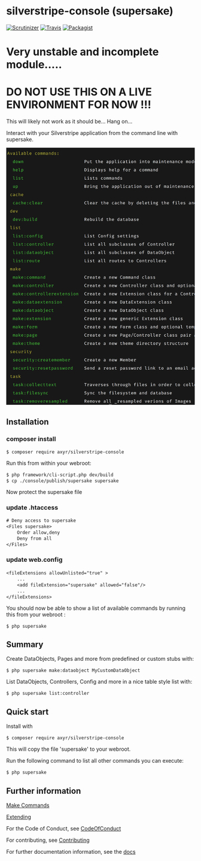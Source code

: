 # silverstripe-console (supersake)
[![Scrutinizer](https://img.shields.io/scrutinizer/g/axyr/silverstripe-console.svg)](https://scrutinizer-ci.com/g/axyr/silverstripe-console/)
[![Travis](https://img.shields.io/travis/axyr/silverstripe-console.svg)](https://travis-ci.org/axyr/silverstripe-console)
[![Packagist](https://img.shields.io/badge/unstable-dev--master-orange.svg)](https://packagist.org/packages/axyr/silverstripe-console)

# Very unstable and incomplete module.....

# DO NOT USE THIS ON A LIVE ENVIRONMENT FOR NOW !!!

This will likely not work as it should be... Hang on... 

Interact with your Silverstripe application from the command line with supersake.

![Screenshot](https://raw.githubusercontent.com/axyr/silverstripe-console/master/images/console.png)

## Installation

### composer install
```
$ composer require axyr/silverstripe-console
```

Run this from within your webroot:
```
$ php framework/cli-script.php dev/build
$ cp ./console/publish/supersake supersake
```

Now protect the supersake file

### update .htaccess
```
# Deny access to supersake
<Files supersake>
	Order allow,deny
	Deny from all
</Files>
```
### update web.config
```
<fileExtensions allowUnlisted="true" >
    ...
    <add fileExtension="supersake" allowed="false"/>
    ...
</fileExtensions>
```

You should now be able to show a list of available commands by running this from your webroot :

```
$ php supersake
```

## Summary

Create DataObjects, Pages and more from predefined or custom stubs with:

```
$ php supersake make:dataobject MyCustomDataObject
```

List DataObjects, Controllers, Config and more in a nice table style list with:

```
$ php supersake list:controller
```

## Quick start

Install with 
```
$ composer require axyr/silverstripe-console
```

This will copy the file 'supersake' to your webroot.

Run the following command to list all other commands you can execute:

```
$ php supersake
```


## Further information

[Make Commands](docs/en/Make.md)

[Extending](docs/en/Extending.md)

For the Code of Conduct, see [CodeOfConduct](docs/en/CodeOfConduct.md)

For contributing, see [Contributing](CONTRIBUTING.md)

For further documentation information, see the [docs](docs/en/Index.md)
